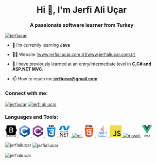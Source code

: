 <h1 align="center">Hi 👋, I'm Jerfi Ali Uçar</h1>
<h3 align="center">A passionate software learner from Turkey</h3>

<p align="left"> <a href="https://twitter.com/jerfiucar" target="blank"><img src="https://img.shields.io/twitter/follow/jerfiucar?logo=twitter&style=for-the-badge" alt="jerfiucar" /></a> </p>

- 🌱 I’m currently learning **Java**

- 🧑‍💻 Website [www.jerfialiucar.com.tr](www.jerfialiucar.com.tr)

- 💬 I have previously learned at an entry/intermediate level in **C,C# and ASP.NET MVC.**

- 📫 How to reach me **jerfiucar@gmail.com**

<h3 align="left">Connect with me:</h3>
<p align="left">
<a href="https://twitter.com/jerfiucar" target="blank"><img align="center" src="https://raw.githubusercontent.com/rahuldkjain/github-profile-readme-generator/master/src/images/icons/Social/twitter.svg" alt="jerfiucar" height="30" width="40" /></a>
<a href="https://linkedin.com/in/jerfi ali uçar" target="blank"><img align="center" src="https://raw.githubusercontent.com/rahuldkjain/github-profile-readme-generator/master/src/images/icons/Social/linked-in-alt.svg" alt="jerfi ali uçar" height="30" width="40" /></a>
</p>

<h3 align="left">Languages and Tools:</h3>
<p align="left"> <a href="https://getbootstrap.com" target="_blank" rel="noreferrer"> <img src="https://raw.githubusercontent.com/devicons/devicon/master/icons/bootstrap/bootstrap-plain-wordmark.svg" alt="bootstrap" width="40" height="40"/> </a> <a href="https://www.cprogramming.com/" target="_blank" rel="noreferrer"> <img src="https://raw.githubusercontent.com/devicons/devicon/master/icons/c/c-original.svg" alt="c" width="40" height="40"/> </a> <a href="https://www.w3schools.com/cs/" target="_blank" rel="noreferrer"> <img src="https://raw.githubusercontent.com/devicons/devicon/master/icons/csharp/csharp-original.svg" alt="csharp" width="40" height="40"/> </a> <a href="https://www.w3schools.com/css/" target="_blank" rel="noreferrer"> <img src="https://raw.githubusercontent.com/devicons/devicon/master/icons/css3/css3-original-wordmark.svg" alt="css3" width="40" height="40"/> </a> <a href="https://dotnet.microsoft.com/" target="_blank" rel="noreferrer"> <img src="https://raw.githubusercontent.com/devicons/devicon/master/icons/dot-net/dot-net-original-wordmark.svg" alt="dotnet" width="40" height="40"/> </a> <a href="https://git-scm.com/" target="_blank" rel="noreferrer"> <img src="https://www.vectorlogo.zone/logos/git-scm/git-scm-icon.svg" alt="git" width="40" height="40"/> </a> <a href="https://www.w3.org/html/" target="_blank" rel="noreferrer"> <img src="https://raw.githubusercontent.com/devicons/devicon/master/icons/html5/html5-original-wordmark.svg" alt="html5" width="40" height="40"/> </a> <a href="https://www.java.com" target="_blank" rel="noreferrer"> <img src="https://raw.githubusercontent.com/devicons/devicon/master/icons/java/java-original.svg" alt="java" width="40" height="40"/> </a> <a href="https://developer.mozilla.org/en-US/docs/Web/JavaScript" target="_blank" rel="noreferrer"> <img src="https://raw.githubusercontent.com/devicons/devicon/master/icons/javascript/javascript-original.svg" alt="javascript" width="40" height="40"/> </a> <a href="https://www.microsoft.com/en-us/sql-server" target="_blank" rel="noreferrer"> <img src="https://www.svgrepo.com/show/303229/microsoft-sql-server-logo.svg" alt="mssql" width="40" height="40"/> </a> <a href="https://vuejs.org/" target="_blank" rel="noreferrer"> <img src="https://raw.githubusercontent.com/devicons/devicon/master/icons/vuejs/vuejs-original-wordmark.svg" alt="vuejs" width="40" height="40"/> </a> </p>

<p><img align="left" src="https://github-readme-stats.vercel.app/api/top-langs?username=jerfialiucar&show_icons=true&locale=en&layout=compact" alt="jerfialiucar" /></p>

<p>&nbsp;<img align="center" src="https://github-readme-stats.vercel.app/api?username=jerfialiucar&show_icons=true&locale=en" alt="jerfialiucar" /></p>

<p><img align="center" src="https://github-readme-streak-stats.herokuapp.com/?user=jerfialiucar&" alt="jerfialiucar" /></p>
